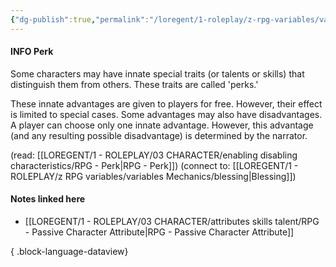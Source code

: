 ```yaml
---
{"dg-publish":true,"permalink":"/loregent/1-roleplay/z-rpg-variables/variables-mechanics/perk/"}
---
```


#### INFO Perk

Some characters may have innate special traits (or talents or skills) that distinguish them from others. These traits are called 'perks.'

These innate advantages are given to players for free. However, their effect is limited to special cases. Some advantages may also have disadvantages. A player can choose only one innate advantage. However, this advantage (and any resulting possible disadvantage) is determined by the narrator.

(read: [[LOREGENT/1 - ROLEPLAY/03 CHARACTER/enabling disabling characteristics/RPG - Perk\|RPG - Perk]]) 
(connect to: [[LOREGENT/1 - ROLEPLAY/z RPG variables/variables Mechanics/blessing\|Blessing]])

#### Notes linked here
- [[LOREGENT/1 - ROLEPLAY/03 CHARACTER/attributes skills talent/RPG - Passive Character Attribute\|RPG - Passive Character Attribute]]

{ .block-language-dataview}



